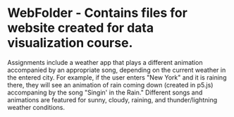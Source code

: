 # WebFolder - Contains files for website created for data visualization course.

Assignments include a weather app that plays a different animation accompanied by an appropriate song, depending on the current weather in the entered city. For example, if the user enters "New York" and it is raining there, they will see an animation of rain coming down (created in p5.js) accompaning by the song "Singin' in the Rain." Different songs and animations are featured for sunny, cloudy, raining, and thunder/lightning weather conditions. 

